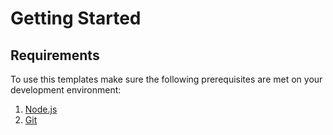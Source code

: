 # Getting Started

## Requirements

To use this templates make sure the following prerequisites are met on your development environment:

1. [Node.js](https://nodejs.org/en)
2. [Git](https://git-scm.com)
